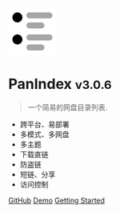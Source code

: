 ![logo](_media/index.png)

# PanIndex <small>v3.0.6</small>

> 一个简易的网盘目录列表.
>
- 跨平台、易部署
- 多模式、多网盘
- 多主题
- 下载直链
- 防盗链
- 短链、分享
- 访问控制


[GitHub](https://github.com/libsgh/PanIndex)
[Demo](https://t1.noki.icu)
[Getting Started](introduction)